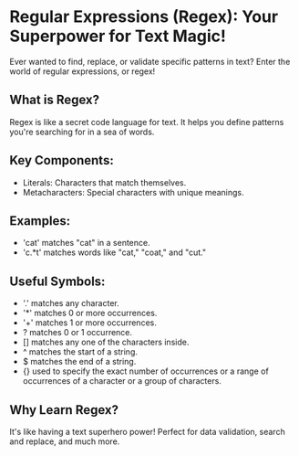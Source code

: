 # Regular Expressions (Regex): Your Superpower for Text Magic!

Ever wanted to find, replace, or validate specific patterns in text? Enter the world of regular expressions, or regex!

## What is Regex?

Regex is like a secret code language for text. It helps you define patterns you're searching for in a sea of words.

## Key Components:

- Literals: Characters that match themselves.
- Metacharacters: Special characters with unique meanings.

## Examples:

- 'cat' matches "cat" in a sentence.
- 'c.*t' matches words like "cat," "coat," and "cut."

## Useful Symbols:

- '.' matches any character.
- '*' matches 0 or more occurrences.
- '+' matches 1 or more occurrences.
- ? matches 0 or 1 occurrence.
- [] matches any one of the characters inside.
- ^ matches the start of a string.
- $ matches the end of a string.
- {} used to specify the exact number of occurrences or a range of occurrences of a character or a group of characters.

## Why Learn Regex?

It's like having a text superhero power! Perfect for data validation, search and replace, and much more.
